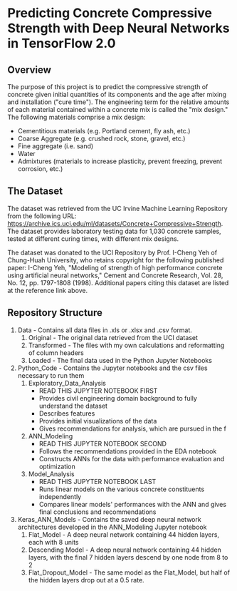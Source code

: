 # Predicting Concrete Compressive Strength with Deep Neural Networks in TensorFlow 2.0

## Overview
The purpose of this project is to predict the compressive strength of concrete given initial quantities of its components and the age after mixing and installation ("cure time"). The engineering term for the relative amounts of each material contained within a concrete mix is called the "mix design." The following materials comprise a mix design:
* Cementitious materials (e.g. Portland cement, fly ash, etc.)
* Coarse Aggregate (e.g. crushed rock, stone, gravel, etc.)
* Fine aggregate (i.e. sand)
* Water
* Admixtures (materials to increase plasticity, prevent freezing, prevent corrosion, etc.)

## The Dataset
The dataset was retrieved from the UC Irvine Machine Learning Repository from the following URL: <https://archive.ics.uci.edu/ml/datasets/Concrete+Compressive+Strength>. The dataset provides laboratory testing data for 1,030 concrete samples, tested at different curing times, with different mix designs.

The dataset was donated to the UCI Repository by Prof. I-Cheng Yeh of Chung-Huah University, who retains copyright for the following published paper: I-Cheng Yeh, "Modeling of strength of high performance concrete using artificial neural networks," Cement and Concrete Research, Vol. 28, No. 12, pp. 1797-1808 (1998). Additional papers citing this dataset are listed at the reference link above.

## Repository Structure
1. Data - Contains all data files in .xls or .xlsx and .csv format.
	1. Original - The original data retrieved from the UCI dataset
	2. Transformed - The files with my own calculations and reformatting of column headers
	3. Loaded - The final data used in the Python Jupyter Notebooks
2. Python_Code - Contains the Jupyter notebooks and the csv files necessary to run them
	1. Exploratory_Data_Analysis
		* READ THIS JUPYTER NOTEBOOK FIRST
		* Provides civil engineering domain background to fully understand the dataset
		* Describes features
		* Provides initial visualizations of the data
		* Gives recommendations for analysis, which are pursued in the f
	2. ANN_Modeling
		* READ THIS JUPYTER NOTEBOOK SECOND
		* Follows the recommendations provided in the EDA notebook
		* Constructs ANNs for the data with performance evaluation and optimization
	3. Model_Analysis
		* READ THIS JUPYTER NOTEBOOK LAST
		* Runs linear models on the various concrete constituents independently
		* Compares linear models' performances with the ANN and gives final conclusions and recommendations
3. Keras_ANN_Models - Contains the saved deep neural network architectures developed in the ANN_Modeling Jupyter notebook
	1. Flat_Model - A deep neural network containing 44 hidden layers, each with 8 units
	2. Descending Model - A deep neural network containing 44 hidden layers, with the final 7 hidden layers descend by one node from 8 to 2
	3. Flat_Dropout_Model - The same model as the Flat_Model, but half of the hidden layers drop out at a 0.5 rate.

